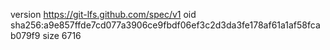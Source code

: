 version https://git-lfs.github.com/spec/v1
oid sha256:a9e857ffde7cd077a3906ce9fbdf06ef3c2d3da3fe178af61a1af58fcab079f9
size 6716
